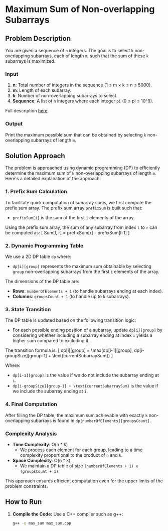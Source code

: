 # Maximum Sum of Non-overlapping Subarrays

## Problem Description

You are given a sequence of `n` integers. The goal is to select `k` non-overlapping subarrays, each of length `m`, such that the sum of these `k` subarrays is maximized.

### Input

1. **n**: Total number of integers in the sequence (1 ≤ m × k ≤ n ≤ 5000).
2. **m**: Length of each subarray.
3. **k**: Number of non-overlapping subarrays to select.
4. **Sequence**: A list of `n` integers where each integer `pi` (0 ≤ pi ≤ 10^9).

Full description [here](https://codeforces.com/problemset/problem/467/C).

### Output

Print the maximum possible sum that can be obtained by selecting `k` non-overlapping subarrays of length `m`.

## Solution Approach

The problem is approached using dynamic programming (DP) to efficiently determine the maximum sum of `k` non-overlapping subarrays of length `m`. Here's a detailed explanation of the approach:

### 1. Prefix Sum Calculation

To facilitate quick computation of subarray sums, we first compute the prefix sum array. The prefix sum array `prefixSum` is built such that:

- `prefixSum[i]` is the sum of the first `i` elements of the array.

Using the prefix sum array, the sum of any subarray from index `l` to `r` can be computed as:
\[ Sum[l, r] = prefixSum[r] - prefixSum[l-1] \]

### 2. Dynamic Programming Table

We use a 2D DP table `dp` where:
- `dp[i][group]` represents the maximum sum obtainable by selecting `group` non-overlapping subarrays from the first `i` elements of the array.

The dimensions of the DP table are:
- **Rows**: `numberOfElements + 1` (to handle subarrays ending at each index).
- **Columns**: `groupsCount + 1` (to handle up to `k` subarrays).

### 3. State Transition

The DP table is updated based on the following transition logic:
- For each possible ending position of a subarray, update `dp[i][group]` by considering whether including a subarray ending at index `i` yields a higher sum compared to excluding it.

The transition formula is:
\[ dp[i][group] = \max(dp[i-1][group], dp[i-groupSize][group-1] + \text{currentSubarraySum}) \]

Where:
- `dp[i-1][group]` is the value if we do not include the subarray ending at `i`.
- `dp[i-groupSize][group-1] + \text{currentSubarraySum}` is the value if we include the subarray ending at `i`.

### 4. Final Computation

After filling the DP table, the maximum sum achievable with exactly `k` non-overlapping subarrays is found in `dp[numberOfElements][groupsCount]`.

### Complexity Analysis

- **Time Complexity**: O(n * k)
  - We process each element for each group, leading to a time complexity proportional to the product of `n` and `k`.
- **Space Complexity**: O(n * k)
  - We maintain a DP table of size `(numberOfElements + 1) x (groupsCount + 1)`.

This approach ensures efficient computation even for the upper limits of the problem constraints.

## How to Run

1. **Compile the Code:**
   Use a C++ compiler such as g++:
   ```sh
   g++ -o max_sum max_sum.cpp
